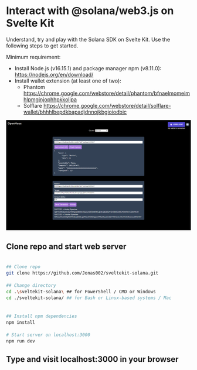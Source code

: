# Interact with @solana/web3.js on Svelte Kit

Understand, try and play with the Solana SDK on Svelte Kit. Use the following steps to get started.

Minimum requirement: 
- Install Node.js (v16.15.1) and package manager npm (v8.11.0): https://nodejs.org/en/download/
- Install wallet extension (at least one of two):
    - Phantom https://chrome.google.com/webstore/detail/phantom/bfnaelmomeimhlpmgjnjophhpkkoljpa
    - Solflare https://chrome.google.com/webstore/detail/solflare-wallet/bhhhlbepdkbapadjdnnojkbgioiodbic


![alt text](https://github.com/Jonas002/images/blob/main/svelte-kit-solana-app.png?raw=true)


## Clone repo and start web server

```bash

## Clone repo
git clone https://github.com/Jonas002/sveltekit-solana.git

## Change directory 
cd .\sveltekit-solana\ ## for PowerShell / CMD or Windows
cd ./sveltekit-solana/ ## for Bash or Linux-based systems / Mac


## Install npm dependencies
npm install

# Start server on localhost:3000
npm run dev 

```

## Type and visit localhost:3000 in your browser
